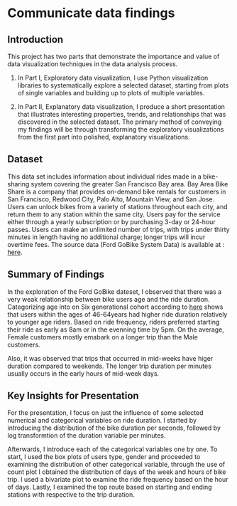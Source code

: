 # Communicate data findings
## Introduction 
This project has two parts that demonstrate the importance and value of data visualization techniques in the data analysis process.

1. In Part I, Exploratory data visualization, I use Python visualization libraries to systematically explore a selected dataset, starting from plots of single variables and building up to plots of multiple variables.

2. In Part II, Explanatory data visualization, I produce a short presentation that illustrates interesting properties, trends, and relationships that was discovered in the selected dataset. The primary method of conveying my findings will be through transforming the exploratory visualizations from the first part into polished, explanatory visualizations.

## Dataset

This data set includes information about individual rides made in a bike-sharing system covering the greater San Francisco Bay area. Bay Area Bike Share is a company that provides on-demand bike rentals for customers in San Francisco, Redwood City, Palo Alto, Mountain View, and San Jose. Users can unlock bikes from a variety of stations throughout each city, and return them to any station within the same city. Users pay for the service either through a yearly subscription or by purchasing 3-day or 24-hour passes. Users can make an unlimited number of trips, with trips under thirty minutes in length having no additional charge; longer trips will incur overtime fees.
The source data (Ford GoBike System Data) is available at : [here](https://www.fordgobike.com/system-data).  


## Summary of Findings

In the exploration of the Ford GoBike dateset, I observed that there was a very weak relationship between bike users age and the ride duration. Categorizing age into on Six generational cohort according to [here](https://www.pewresearch.org/fact-tank/2019/01/17/where-millennials-end-and-generation-z-begins/) shows that users within the ages of 46-64years had higher ride duration relatively to younger age riders. 
Based on ride frequency, riders preferred starting their ride as early as 8am or in the evenning time by 5pm. On the average, Female customers mostly emabark on a longer trip than the Male customers. 

Also, it was observed that trips that occurred in mid-weeks have higer duration compared to weekends. The longer trip duration per minutes usually occurs in the early hours of mid-week days. 

## Key Insights for Presentation

For the presentation, I focus on just the influence of some selected numerical and categorical variables on ride duration. 
I started by introducing the distribution of the bike duration per seconds, followed by log transformtion of the duration variable per minutes. 

Afterwards, I introduce each of the categorical variables one by one. To start,
I used the box plots of users type, gender and proceeded to examining the distribution of other categorical variable, through the use of count plot I obtained the distribution of days of the week and hours of bike trip. I used a bivariate plot to examine the ride frequency based on the hour of days. Lastly, I examined the top route based on starting and ending stations with respective to the trip duration.
